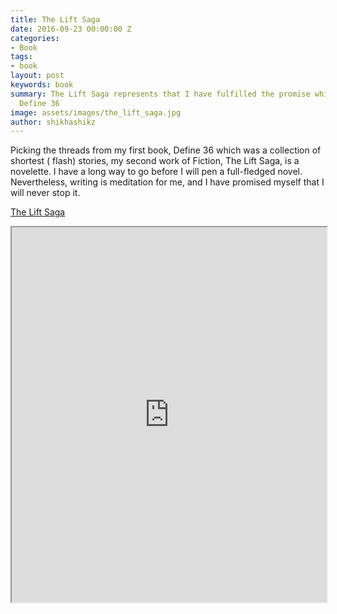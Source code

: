 ```yaml
---
title: The Lift Saga
date: 2016-09-23 00:00:00 Z
categories:
- Book
tags:
- book
layout: post
keywords: book
summary: The Lift Saga represents that I have fulfilled the promise which I made with
  Define 36
image: assets/images/the_lift_saga.jpg
author: shikhashikz
---
```


 Picking the threads from my first book, Define 36 which was a collection of shortest ( flash) stories, my second work of Fiction, The Lift Saga, is a novelette. I have a long way to go before I will pen a full-fledged novel. Nevertheless, writing is meditation for me, and I have promised myself that I will never stop it.

[The Lift Saga](https://theliftsaga.shikhashikz.in)

<iframe width="100%" height="600" src="https://shikhashikz.gitbook.io/the-lift-saga/" frameborder="1"></iframe>